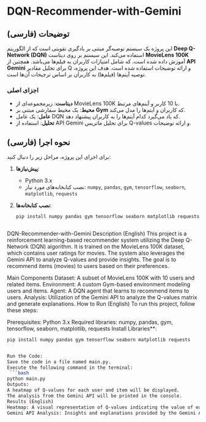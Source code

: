 # DQN-Recommender-with-Gemini

## توضیحات (فارسی)
این پروژه یک سیستم توصیه‌گر مبتنی بر یادگیری تقویتی است که از الگوریتم **Deep Q-Network (DQN)** استفاده می‌کند. این سیستم بر روی دیتاست **MovieLens 100K** آموزش داده شده است، که شامل امتیازات کاربران به فیلم‌ها می‌باشد. همچنین از **API Gemini** برای تحلیل مقادیر Q و ارائه توضیحات استفاده شده است. هدف این پروژه، توصیه آیتم‌ها (فیلم‌ها) به کاربران بر اساس ترجیحات آن‌ها است.

### اجزای اصلی
- **دیتاست**: زیرمجموعه‌ای از MovieLens 100K با 10 کاربر و آیتم‌های مرتبط.
- **محیط**: یک محیط سفارشی مبتنی بر **Gym** که کاربران و آیتم‌ها را مدل می‌کند.
- **عامل**: یک عامل DQN که یاد می‌گیرد کدام آیتم‌ها را به کاربران پیشنهاد دهد.
- **تحلیل**: استفاده از API Gemini برای تحلیل ماتریس Q-values و ارائه توضیحات.

## نحوه اجرا (فارسی)
برای اجرای این پروژه، مراحل زیر را دنبال کنید:

1. **پیش‌نیازها**:
   - Python 3.x
   - نصب کتابخانه‌های مورد نیاز: `numpy`, `pandas`, `gym`, `tensorflow`, `seaborn`, `matplotlib`, `requests`

2. **نصب کتابخانه‌ها**:
   ```bash
   pip install numpy pandas gym tensorflow seaborn matplotlib requests



DQN-Recommender-with-Gemini
Description (English)
This project is a reinforcement learning-based recommender system utilizing the Deep Q-Network (DQN) algorithm. It is trained on the MovieLens 100K dataset, which contains user ratings for movies. The system also leverages the Gemini API to analyze Q-values and provide insights. The goal is to recommend items (movies) to users based on their preferences.

Main Components
Dataset: A subset of MovieLens 100K with 10 users and related items.
Environment: A custom Gym-based environment modeling users and items.
Agent: A DQN agent that learns to recommend items to users.
Analysis: Utilization of the Gemini API to analyze the Q-values matrix and generate explanations.
How to Run (English)
To run this project, follow these steps:

Prerequisites:
Python 3.x
Required libraries: numpy, pandas, gym, tensorflow, seaborn, matplotlib, requests
Install Libraries**:
```bash
pip install numpy pandas gym tensorflow seaborn matplotlib requests


Run the Code:
Save the code in a file named main.py.
Execute the following command in the terminal:
 ```bash
python main.py
Outputs:
A heatmap of Q-values for each user and item will be displayed.
The analysis from the Gemini API will be printed in the console.
Results (English)
Heatmap: A visual representation of Q-values indicating the value of each item for each user.
Gemini API Analysis: Insights and explanations provided by the Gemini API about patterns in the heatmap.
